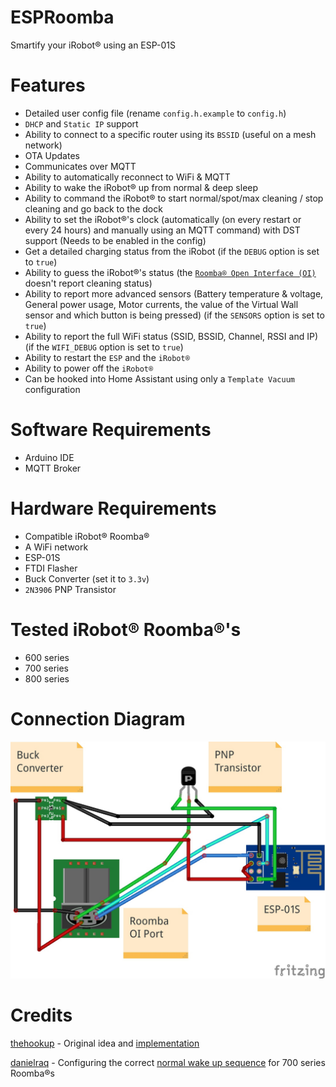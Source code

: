 # ESPRoomba
Smartify your iRobot® using an ESP-01S

# Features
- Detailed user config file (rename `config.h.example` to `config.h`)
- `DHCP` and `Static IP` support
- Ability to connect to a specific router using its `BSSID` (useful on a mesh network)
- OTA Updates
- Communicates over MQTT
- Ability to automatically reconnect to WiFi & MQTT
- Ability to wake the iRobot® up from normal & deep sleep
- Ability to command the iRobot® to start normal/spot/max cleaning / stop cleaning and go back to the dock
- Ability to set the iRobot®'s clock (automatically (on every restart or every 24 hours) and manually using an MQTT command) with DST support (Needs to be enabled in the config)
- Get a detailed charging status from the iRobot (if the `DEBUG` option is set to `true`)
- Ability to guess the iRobot®'s status (the [`Roomba® Open Interface (OI)`](./iRobot%20Roomba%20600%20Open%20Interface%20Spec.pdf) doesn't report cleaning status)
- Ability to report more advanced sensors (Battery temperature & voltage, General power usage, Motor currents, the value of the Virtual Wall sensor and which button is being pressed) (if the `SENSORS` option is set to `true`)
- Ability to report the full WiFi status (SSID, BSSID, Channel, RSSI and IP) (if the `WIFI_DEBUG` option is set to `true`)
- Ability to restart the `ESP` and the `iRobot®`
- Ability to power off the `iRobot®`
- Can be hooked into Home Assistant using only a `Template Vacuum` configuration

# Software Requirements
- Arduino IDE
- MQTT Broker

# Hardware Requirements
- Compatible iRobot® Roomba®
- A WiFi network
- ESP-01S
- FTDI Flasher
- Buck Converter (set it to `3.3v`)
- `2N3906` PNP Transistor

# Tested iRobot® Roomba®'s
- 600 series
- 700 series
- 800 series

# Connection Diagram
![Connection Diagram](./connection-diagram.jpg)

# Credits
[thehookup](https://github.com/thehookup) - Original idea and [implementation](https://github.com/thehookup/MQTT-Roomba-ESP01)

[danielraq](https://github.com/danielraq) - Configuring the correct [normal wake up sequence](https://github.com/thehookup/MQTT-Roomba-ESP01/pull/3) for 700 series Roomba®s